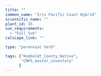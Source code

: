 ```yaml
---
title: ""
common_name: "Iris Pacific Coast Hybrid"
scientific_name: ""
plant_id: 45
sun_requirements:
  - "Full Sun"
calscape_link: ""

type: "perennial herb"

tags: ["Humboldt_County_Native",
       "CNPS_master_inventory"
      ]
---
```



